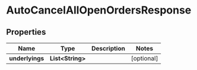 

# AutoCancelAllOpenOrdersResponse


## Properties

| Name | Type | Description | Notes |
|------------ | ------------- | ------------- | -------------|
|**underlyings** | **List&lt;String&gt;** |  |  [optional] |



